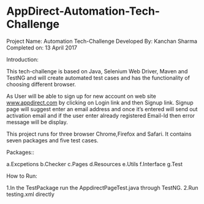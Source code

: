 # AppDirect-Automation-Tech-Challenge

Project Name: Automation Tech-Challenge
Developed By: Kanchan Sharma
Completed on: 13 April 2017

Introduction:

This tech-challenge is based on Java, Selenium Web Driver, Maven and TestNG and will create automated test cases and has the functionality of choosing different browser.

As User will be able to sign up for new account on web site www.appdirect.com by clicking on Login link and then Signup link. Signup page will suggest enter an email address and once it’s entered will send out activation email and if the user enter already registered Email-Id then error message will be display.

This project runs for three browser Chrome,Firefox and Safari. It contains seven packages and five test cases.

Packages::

a.Excpetions
b.Checker
c.Pages
d.Resources	
e.Utils
f.Interface
g.Test

How to Run:

1.In the TestPackage run the AppdirectPageTest.java through TestNG.
2.Run testing.xml directly 
